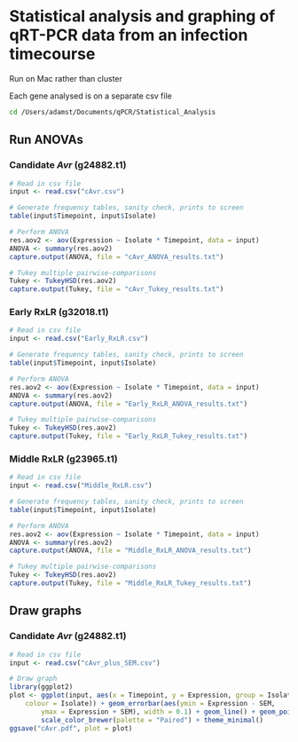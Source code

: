 # Statistical analysis and graphing of qRT-PCR data from an infection timecourse

Run on Mac rather than cluster

Each gene analysed is on a separate csv file

```bash
cd /Users/adamst/Documents/qPCR/Statistical_Analysis
```

## Run ANOVAs

### Candidate _Avr_ (g24882.t1)

```R
# Read in csv file
input <- read.csv("cAvr.csv")

# Generate frequency tables, sanity check, prints to screen
table(input$Timepoint, input$Isolate)

# Perform ANOVA
res.aov2 <- aov(Expression ~ Isolate * Timepoint, data = input)
ANOVA <- summary(res.aov2)
capture.output(ANOVA, file = "cAvr_ANOVA_results.txt")

# Tukey multiple pairwise-comparisons
Tukey <- TukeyHSD(res.aov2)
capture.output(Tukey, file = "cAvr_Tukey_results.txt")
```

### Early RxLR (g32018.t1)

```R
# Read in csv file
input <- read.csv("Early_RxLR.csv")

# Generate frequency tables, sanity check, prints to screen
table(input$Timepoint, input$Isolate)

# Perform ANOVA
res.aov2 <- aov(Expression ~ Isolate * Timepoint, data = input)
ANOVA <- summary(res.aov2)
capture.output(ANOVA, file = "Early_RxLR_ANOVA_results.txt")

# Tukey multiple pairwise-comparisons
Tukey <- TukeyHSD(res.aov2)
capture.output(Tukey, file = "Early_RxLR_Tukey_results.txt")
```

### Middle RxLR (g23965.t1)

```R
# Read in csv file
input <- read.csv("Middle_RxLR.csv")

# Generate frequency tables, sanity check, prints to screen
table(input$Timepoint, input$Isolate)

# Perform ANOVA
res.aov2 <- aov(Expression ~ Isolate * Timepoint, data = input)
ANOVA <- summary(res.aov2)
capture.output(ANOVA, file = "Middle_RxLR_ANOVA_results.txt")

# Tukey multiple pairwise-comparisons
Tukey <- TukeyHSD(res.aov2)
capture.output(Tukey, file = "Middle_RxLR_Tukey_results.txt")
```

## Draw graphs

### Candidate _Avr_ (g24882.t1)

```R
# Read in csv file
input <- read.csv("cAvr_plus_SEM.csv")

# Draw graph
library(ggplot2)
plot <- ggplot(input, aes(x = Timepoint, y = Expression, group = Isolate,
    colour = Isolate)) + geom_errorbar(aes(ymin = Expression - SEM,
        ymax = Expression + SEM), width = 0.1) + geom_line() + geom_point() +
        scale_color_brewer(palette = "Paired") + theme_minimal()
ggsave("cAvr.pdf", plot = plot)
```

